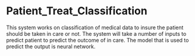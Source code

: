 # Patient_Treat_Classification
This system works on classification of medical data to insure the patient should be taken in care or not. The system will take a number of inputs to predict patient to predict the outcome of in care. The model that is used to predict the output is neural network. 
